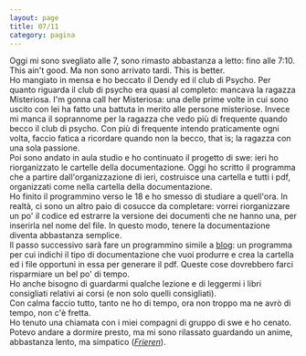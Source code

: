 ```yaml
--- 
layout: page
title: 07/11
category: pagina
---
```


Oggi mi sono svegliato alle 7, sono rimasto abbastanza a letto: fino alle 7:10.
This ain't good. Ma non sono arrivato tardi. This is better.  
Ho mangiato in mensa e ho beccato il Dendy ed il club di Psycho. Per quanto
riguarda il club di psycho era quasi al completo: mancava la ragazza Misteriosa.
I'm gonna call her Misteriosa: una delle prime volte in cui sono uscito con lei
ha fatto una battuta in merito alle persone misteriose. Invece mi manca il
soprannome per la ragazza che vedo più di frequente quando becco il club di
psycho. Con più di frequente intendo praticamente ogni volta, faccio fatica a
ricordare quando non la becco, that is; la ragazza con una sola passione.  
Poi sono andato in aula studio e ho continuato il progetto di swe: ieri ho
riorganizzato le cartelle della documentazione. Oggi ho scritto il programma che
a partire dall'organizzazione di ieri, costruisce una cartella e tutti i pdf,
organizzati come nella cartella della documentazione.  
Ho finito il programmino verso le 18 e ho smesso di studiare a quell'ora. In
realtà, ci sono un altro paio di cosucce da completare: vorrei riorganizzare un
po' il codice ed estrarre la versione dei documenti che ne hanno una, per
inserirla nel nome del file. In questo modo, tenere la documentazione diventa
abbastanza semplice.  
Il passo successivo sarà fare un programmino simile a
[blog](https://github.com/danesinoo/some-little-programms/tree/danesinoo-bib/blog):
un programma per cui indichi il tipo di documentazione che vuoi produrre e crea
la cartella ed i file opportuni in essa per generare il pdf. Queste cose
dovrebbero farci risparmiare un bel po' di tempo.  
Ho anche bisogno di guardarmi qualche lezione e di leggermi i libri consigliati
relativi ai corsi (e non solo quelli consigliati).  
Con calma faccio tutto, tanto ne ho di tempo, ora non troppo ma ne avrò di
tempo, non c'è fretta.  
Ho tenuto una chiamata con i miei compagni di gruppo di swe e ho cenato. Potevo
andare a dormire presto, ma mi sono rilassato guardando un anime, abbastanza
lento, ma simpatico ([_Frieren_](https://en.wikipedia.org/wiki/Frieren)).
